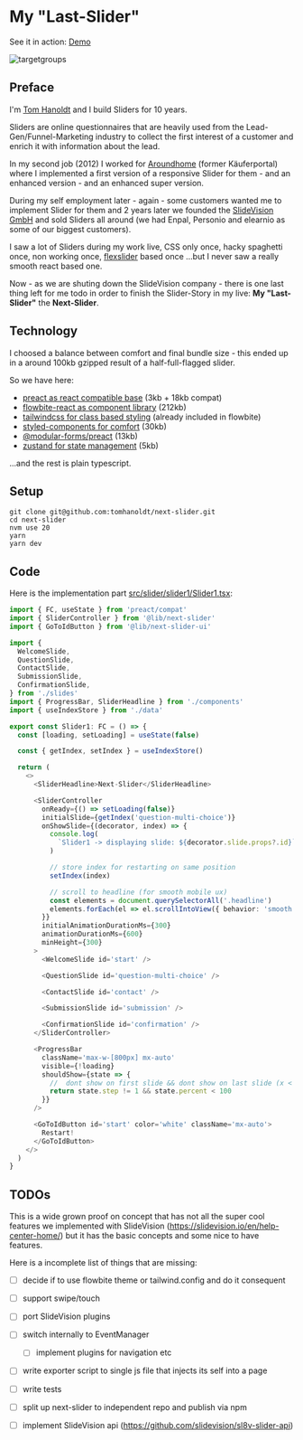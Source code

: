 # My "Last-Slider"

See it in action: [Demo](https://tomhanoldt.github.io/next-slider/)

![targetgroups](https://github.com/slidevision/sl8v-slider-api/blob/master/docs/targetgroups.png)

## Preface
I'm [Tom Hanoldt](https://www.tomhanoldt.info) and I build Sliders for 10 years.

Sliders are online questionnaires that are heavily used from the Lead-Gen/Funnel-Marketing industry to collect the first interest of a customer and enrich it with information about the lead.

In my second job (2012) I worked for [Aroundhome](https://www.aroundhome.com) (former Käuferportal) where I implemented a first version of a responsive Slider for them - and an enhanced version - and an enhanced super version.

During my self employment later - again - some customers wanted me to implement Slider for them and 2 years later we founded the [SlideVision GmbH](https://slidevision.io/) and sold Sliders all around (we had Enpal, Personio and elearnio as some of our biggest customers).

I saw a lot of Sliders during my work live, CSS only once, hacky spaghetti once, non working once, [flexslider](http://flexslider.woothemes.com/) based once ...but I never saw a really smooth react based one.

Now - as we are shuting down the SlideVision company - there is one last thing left for me todo in order to finish the Slider-Story in my live: **My "Last-Slider"** the **Next-Slider**.

## Technology
I choosed a balance between comfort and final bundle size - this ended up in a around 100kb gzipped result of a half-full-flagged slider.

So we have here:
  - [preact as react compatible base](https://preactjs.com/) (3kb + 18kb compat)
  - [flowbite-react as component library](https://www.flowbite-react.com/) (212kb)
  - [tailwindcss for class based styling](https://tailwindcss.com/) (already included in flowbite)
  - [styled-components for comfort](https://styled-components.com/) (30kb)
  - [@modular-forms/preact](https://github.com/fabian-hiller/modular-forms) (13kb)
  - [zustand for state management](https://github.com/pmndrs/zustand) (5kb)

...and the rest is plain typescript.

## Setup
```
git clone git@github.com:tomhanoldt/next-slider.git
cd next-slider
nvm use 20
yarn
yarn dev
```

## Code
Here is the implementation part [src/slider/slider1/Slider1.tsx](./src/slider/slider1/Slider1.tsx):

```typescript
import { FC, useState } from 'preact/compat'
import { SliderController } from '@lib/next-slider'
import { GoToIdButton } from '@lib/next-slider-ui'

import {
  WelcomeSlide,
  QuestionSlide,
  ContactSlide,
  SubmissionSlide,
  ConfirmationSlide,
} from './slides'
import { ProgressBar, SliderHeadline } from './components'
import { useIndexStore } from './data'

export const Slider1: FC = () => {
  const [loading, setLoading] = useState(false)

  const { getIndex, setIndex } = useIndexStore()

  return (
    <>
      <SliderHeadline>Next-Slider</SliderHeadline>

      <SliderController
        onReady={() => setLoading(false)}
        initialSlide={getIndex('question-multi-choice')}
        onShowSlide={(decorator, index) => {
          console.log(
            `Slider1 -> displaying slide: ${decorator.slide.props?.id}`,
          )

          // store index for restarting on same position
          setIndex(index)

          // scroll to headline (for smooth mobile ux)
          const elements = document.querySelectorAll('.headline')
          elements.forEach(el => el.scrollIntoView({ behavior: 'smooth' }))
        }}
        initialAnimationDurationMs={300}
        animationDurationMs={600}
        minHeight={300}
      >
        <WelcomeSlide id='start' />

        <QuestionSlide id='question-multi-choice' />

        <ContactSlide id='contact' />

        <SubmissionSlide id='submission' />

        <ConfirmationSlide id='confirmation' />
      </SliderController>

      <ProgressBar
        className='max-w-[800px] mx-auto'
        visible={!loading}
        shouldShow={state => {
          //  dont show on first slide && dont show on last slide (x < 100%)
          return state.step != 1 && state.percent < 100
        }}
      />

      <GoToIdButton id='start' color='white' className='mx-auto'>
        Restart!
      </GoToIdButton>
    </>
  )
}
```

## TODOs
This is a wide grown proof on concept that has not all the super cool features we implemented with SlideVision (https://slidevision.io/en/help-center-home/) but it has the basic concepts and some nice to have features.

Here is a incomplete list of things that are missing:
  * [ ] decide if to use flowbite theme or tailwind.config and do it consequent
  * [ ] support swipe/touch
  * [ ] port SlideVision plugins
  * [ ] switch internally to EventManager
    * [ ] implement plugins for navigation etc
  * [ ] write exporter script to single js file that injects its self into a page
  * [ ] write tests
  * [ ] split up next-slider to independent repo and publish via npm
  * [ ] implement SlideVision api (https://github.com/slidevision/sl8v-slider-api)


